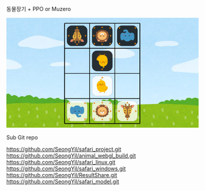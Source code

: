 동물장기 + PPO or Muzero

![acrhitecture](https://github.com/SeongYil/KDT_B3/blob/master/ReadImage/play.PNG)

Sub Git repo

https://github.com/SeongYil/safari_project.git
https://github.com/SeongYil/animal_webgl_build.git
https://github.com/SeongYil/safari_linux.git
https://github.com/SeongYil/safari_windows.git
https://github.com/SeongYil/ResultShare.git
https://github.com/SeongYil/safari_model.git
